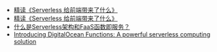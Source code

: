 - [精读《Serverless 给前端带来了什么》](https://github.com/dt-fe/weekly/issues/135)
- [精读《Serverless 给前端带来了什么》](https://github.com/dt-fe/weekly/blob/master/94.精读《Serverless%20给前端带来了什么》.md)
- [什么是Serverless架构和FaaS函数即服务？](https://zhuanlan.zhihu.com/p/31386919)
- [Introducing DigitalOcean Functions: A powerful serverless computing solution](https://www.digitalocean.com/blog/introducing-digitalocean-functions-serverless-computing)
